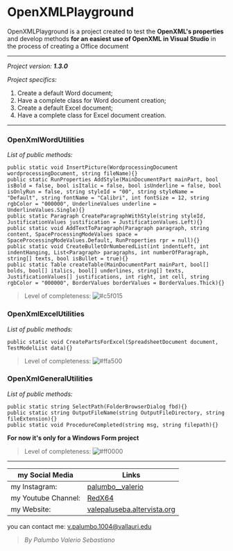 # OpenXMLPlayground 

OpenXMLPlayground is a project created to test the **OpenXML's properties** and
develop methods **for an easiest use of OpenXML in Visual Studio** in the process 
of creating a Office document

--------------------------------
*Project version: __1.3.0__*

*Project specifics:*
1. Create a default Word document;
2. Have a complete class for Word document creation;
3. Create a default Excel document;
4. Have a complete class for Excel document creation.

--------------------------------

### OpenXmlWordUtilities
*List of public methods:*
```
public static void InsertPicture(WordprocessingDocument wordprocessingDocument, string fileName){}
public static RunProperties AddStyle(MainDocumentPart mainPart, bool isBold = false, bool isItalic = false, bool isUnderline = false, bool isOnlyRun = false, string styleId = "00", string styleName = "Default", string fontName = "Calibri", int fontSize = 12, string rgbColor = "000000", UnderlineValues underline = UnderlineValues.Single){}
public static Paragraph CreateParagraphWithStyle(string styleId, JustificationValues justification = JustificationValues.Left){}
public static void AddTextToParagraph(Paragraph paragraph, string content, SpaceProcessingModeValues space = SpaceProcessingModeValues.Default, RunProperties rpr = null){}
public static void CreateBulletOrNumberedList(int indentLeft, int indentHanging, List<Paragraph> paragraphs, int numberOfParagraph, string[] texts, bool isBullet = true){}
public static Table createTable(MainDocumentPart mainPart, bool[] bolds, bool[] italics, bool[] underlines, string[] texts, JustificationValues[] justifications, int right, int cell, string rgbColor = "000000", BorderValues borderValues = BorderValues.Thick){}
```

>Level of completeness: ![#c5f015](95%)

### OpenXmlExcelUtilities
*List of public methods:*
```
public static void CreatePartsForExcel(SpreadsheetDocument document, TestModelList data){}
```

>Level of completeness: ![#ffa500](50%)

### OpenXmlGeneralUtilities
*List of public methods:*
```
public static string SelectPath(FolderBrowserDialog fbd){}
public static string OutputFileName(string OutputFileDirectory, string fileExtension){}
public static void ProcedureCompleted(string msg, string filepath){}
```

**For now it's only for a Windows Form project**
>Level of completeness: ![#ff0000](20%)

--------------------------------

my Social Media | Links
------------- | ------------------------------------------------------------------
my Instagram: | [palumbo__valerio](https://www.instagram.com/palumbo__valerio/)
my Youtube Channel: | [RedX64](https://www.youtube.com/channel/UCWOLxDm6jrNPUvrkjsRmscg?view_as=subscriber)
my Website: | [valepaluseba.altervista.org](https://valepaluseba.altervista.org/)

you can contact me: v.palumbo.1004@vallauri.edu

>*By Palumbo Valerio Sebastiano*

